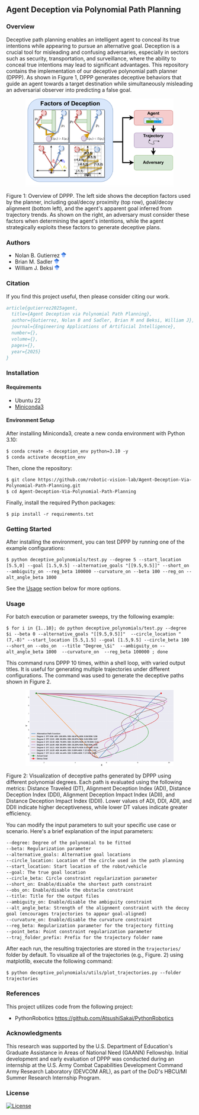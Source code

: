 ## Agent Deception via Polynomial Path Planning
 
### Overview
Deceptive path planning enables an intelligent agent to conceal its true
intentions while appearing to pursue an alternative goal. Deception is a
crucial tool for misleading and confusing adversaries, especially in sectors
such as security, transportation, and surveillance, where the ability to
conceal true intentions may lead to significant advantages.  This repository
contains the implementation of our deceptive polynomial path planner (DPPP). As
shown in Figure 1, DPPP generates deceptive behaviors that guide an agent
towards a target destination while simultaneously misleading an adversarial
observer into predicting a false goal. 

<p align="center">
<img src="docs/overview_figure/overview_deception.png" alt="overview_deception" width="400"/>
</p>
Figure 1: Overview of DPPP. The left side shows the deception factors used by
the planner, including goal/decoy proximity (top row), goal/decoy alignment
(bottom left), and the agent's apparent goal inferred from trajectory trends.
As shown on the right, an adversary must consider these factors when
determining the agent's intentions, while the agent strategically exploits
these factors to generate deceptive plans.

### Authors

- Nolan B. Gutierrez [<img src="./docs/google_scholar_logo/google_scholar_logo.svg" width=14px>](https://scholar.google.com/citations?user=2KSNiPQAAAAJ&hl=en)
- Brian M. Sadler [<img src="./docs/google_scholar_logo/google_scholar_logo.svg" width=14px>](https://scholar.google.com/citations?user=s9eCQn4AAAAJ&hl=en)
- William J. Beksi [<img src="./docs/google_scholar_logo/google_scholar_logo.svg" width=14px>](https://scholar.google.com/citations?user=lU2Z7MMAAAAJ&hl=en)

### Citation

If you find this project useful, then please consider citing our work.

```bibtex
article{gutierrez2025agent,
  title={Agent Deception via Polynomial Path Planning},
  author={Gutierrez, Nolan B and Sadler, Brian M and Beksi, William J},
  journal={Engineering Applications of Artificial Intelligence},
  number={},
  volume={},
  pages={},
  year={2025}
}
```

### Installation

#### Requirements

- Ubuntu 22
- [Miniconda3](https://www.anaconda.com/docs/getting-started/miniconda/install#quickstart-install-instructions)

#### Environment Setup
After installing Miniconda3, create a new conda environment with Python 3.10:

    $ conda create -n deception_env python=3.10 -y
    $ conda activate deception_env

Then, clone the repository:

    $ git clone https://github.com/robotic-vision-lab/Agent-Deception-Via-Polynomial-Path-Planning.git
    $ cd Agent-Deception-Via-Polynomial-Path-Planning

Finally, install the required Python packages:

    $ pip install -r requirements.txt

### Getting Started 
After installing the environment, you can test DPPP by running one of the
example configurations:

    $ python deceptive_polynomials/test.py --degree 5 --start_location [5.5,0] --goal [1.5,9.5] --alternative_goals "[[9.5,9.5]]" --short_on --ambiguity_on --reg_beta 100000 --curvature_on --beta 100 --reg_on --alt_angle_beta 1000

See the  [Usage](#usage) section below for more options.

### Usage
For batch execution or parameter sweeps, try the following example:

    $ for i in {1..10}; do python deceptive_polynomials/test.py --degree $i --beta 0 --alternative_goals "[[9.5,9.5]]"  --circle_location "(7,-8)" --start_location [5.5,1.5] --goal [1.5,9.5] --circle_beta 100   --short_on --obs_on  --title "Degree_\$i"  --ambiguity_on --alt_angle_beta 1000  --curvature_on  --reg_beta 100000 ; done

This command runs DPPP 10 times, within a shell loop, with varied output
titles. It is useful for generating multiple trajectories under different
configurations. The command was used to generate the deceptive paths shown in
Figure 2.  

<p align="center">
<img src="docs/example_images/trajectories.png" alt="model_architecture" width="400"/>
</p>
Figure 2: Visualization of deceptive paths generated by DPPP using different
polynomial degrees. Each path is evaluated using the following metrics:
Distance Traveled (DT), Alignment Deception Index (ADI), Distance Deception
Index (DDI), Alignment Deception Impact Index (ADII), and Distance Deception
Impact Index (DDII). Lower values of ADI, DDI, ADII, and DDII indicate higher
deceptiveness, while lower DT values indicate greater efficiency.  

You can modify the input parameters to suit your specific use case or scenario.
Here's a brief explanation of the input parameters:

```
--degree: Degree of the polynomial to be fitted
--beta: Regularization parameter
--alternative_goals: Alternative goal locations
--circle_location: Location of the circle used in the path planning
--start_location: Start location of the robot/vehicle
--goal: The true goal location
--circle_beta: Circle constraint regularization parameter
--short_on: Enable/disable the shortest path constraint
--obs_on: Enable/disable the obstacle constraint
--title: Title for the output files
--ambiguity_on: Enable/disable the ambiguity constraint
--alt_angle_beta: Strength of the alignment constraint with the decoy goal (encourages trajectories to appear goal-aligned)
--curvature_on: Enable/disable the curvature constraint
--reg_beta: Regularization parameter for the trajectory fitting
--point_beta: Point constraint regularization parameter
--traj_folder_prefix: Prefix for the trajectory folder name
```

After each run, the resulting trajectories are stored in the `trajectories/`
folder by default. To visualize all of the trajectories (e.g., Figure. 2) using
matplotlib, execute the following command:

    $ python deceptive_polynomials/utils/plot_trajectories.py --folder trajectories

### References

This project utilizes code from the following project:  

* PythonRobotics    https://github.com/AtsushiSakai/PythonRobotics

### Acknowledgments

This research was supported by the U.S. Department of Education's Graduate
Assistance in Areas of National Need (GAANN) Fellowship. Initial development
and early evaluation of DPPP was conducted during an internship at the U.S.
Army Combat Capabilities Development Command Army Research Laboratory (DEVCOM
ARL), as part of the DoD's HBCU/MI Summer Research Internship Program. 

### License

[![License](https://img.shields.io/badge/License-MIT-yellow.svg)](LICENSE)
